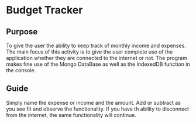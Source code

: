 # Budget Tracker

## Purpose

To give the user the ability to keep track of monthly income and expenses. The main focus of this activity is to give the user complete use of the application whether they are connected to the internet or not. The program makes fine use of the Mongo DataBase as well as the IndexedDB function in the console. 

## Guide

Simply name the expense or income and the amount. Add or subtract as you see fit and observe the functionality. If you have th ability to disconnect from the internet, the same functionality will continue. 

